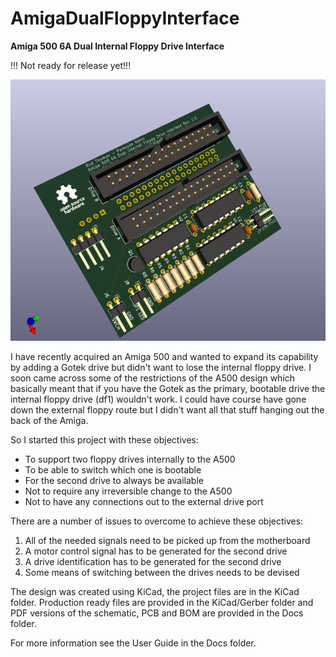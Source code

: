 # AmigaDualFloppyInterface
**Amiga 500 6A Dual Internal Floppy Drive Interface**

!!! Not ready for release yet!!!

![Interface PCB](/Docs/AmigaDualFloppyInterfaceBoard.png)

I have recently acquired an Amiga 500 and wanted to expand its capability by adding a Gotek drive but didn't want to lose the internal floppy drive. I soon came across some of the restrictions of the A500 design which basically meant that if you have the Gotek as the primary, bootable drive the internal floppy drive (df1) wouldn't work. I could have course have gone down the external floppy route but I didn't want all that stuff hanging out the back of the Amiga.

So I started this project with these objectives:
- To support two floppy drives internally to the A500
- To be able to switch which one is bootable
- For the second drive to always be available
- Not to require any irreversible change to the A500
- Not to have any connections out to the external drive port

There are a number of issues to overcome to achieve these objectives:
1. All of the needed signals need to be picked up from the motherboard
2. A motor control signal has to be generated for the second drive
3. A drive identification has to be generated for the second drive
4. Some means of switching between the drives needs to be devised

The design was created using KiCad, the project files are in the KiCad folder. Production ready files are provided in the KiCad/Gerber folder and PDF versions of the schematic, PCB and BOM are provided in the Docs folder.

For more information see the User Guide in the Docs folder.

